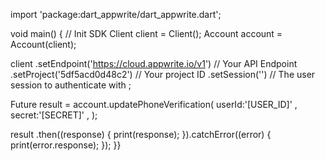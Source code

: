 import 'package:dart_appwrite/dart_appwrite.dart';

void main() { // Init SDK
  Client client = Client();
  Account account = Account(client);

  client
    .setEndpoint('https://cloud.appwrite.io/v1') // Your API Endpoint
    .setProject('5df5acd0d48c2') // Your project ID
    .setSession('') // The user session to authenticate with
  ;

  Future result = account.updatePhoneVerification(
    userId:'[USER_ID]' ,
    secret:'[SECRET]' ,
  );

  result
    .then((response) {
      print(response);
    }).catchError((error) {
      print(error.response);
  });
}}